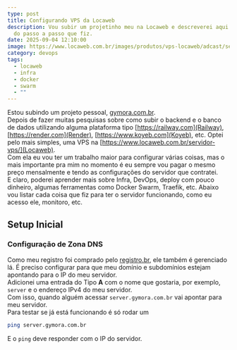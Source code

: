 ```yaml
---
type: post
title: Configurando VPS da Locaweb
description: Vou subir um projetinho meu na Locaweb e descreverei aqui um pouco
  do passo a passo que fiz.
date: 2025-09-04 12:10:00
image: https://www.locaweb.com.br/images/produtos/vps-locaweb/adcast/servidor-vps-ilustracao.webp?v=2.2.26
category: devops
tags:
  - locaweb
  - infra
  - docker
  - swarm
  - ""
---
```

Estou subindo um projeto pessoal, [gymora.com.br](https://gymora.com.br).  
Depois de fazer muitas pesquisas sobre como subir o backend e o banco de dados utilizando alguma plataforma tipo [https://railway.com](Railway), [https://render.com](Render), [https://www.koyeb.com](Koyeb), etc. Optei pelo mais simples, uma VPS na [https://www.locaweb.com.br/servidor-vps/](Locaweb).  
Com ela eu vou ter um trabalho maior para configurar várias coisas, mas o mais importante pra mim no momento é eu sempre vou pagar o mesmo preço mensalmente e tendo as configurações do servidor que contratei.  
E claro, poderei aprender mais sobre Infra, DevOps, deploy com pouco dinheiro, algumas ferramentas como Docker Swarm, Traefik, etc.
Abaixo vou listar cada coisa que fiz para ter o servidor funcionando, como eu acesso ele, monitoro, etc.  

## Setup Inicial

### Configuração de Zona DNS

Como meu registro foi comprado pelo [registro.br](registro.br), ele também é gerenciado lá. É preciso configurar para que meu domínio e subdomínios estejam apontando para o IP do meu servidor.  
Adicionei uma entrada do Tipo **A** com o nome que gostaria, por exemplo, `server` e o endereço IPv4 do meu servidor.  
Com isso, quando alguém acessar `server.gymora.com.br` vai apontar para meu servidor.  
Para testar se já está funcionando é só rodar um 
```bash
ping server.gymora.com.br
```

E o `ping` deve responder com o IP do servidor.

